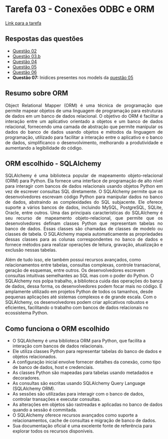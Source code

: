 # Tarefa 03 - Conexões ODBC e ORM

[Link para a tarefa](https://docs.google.com/document/d/1pEhJvmaZb_QBZvUhxBW_p1bHIv3mayhIpQIwG9OLsj4/edit)

## Respostas das questões

- [Questão 02](/tarefas/t03/app/api/routes/odbc.py)
- [Questão 03.b](/tarefas/t03/app/api/routes/atividades.py)
- [Questão 04](/tarefas/t03/app/database/populate.py)
- [Questão 05](/tarefas/t03/app/database/relatorio.py)
- [Questão 06](/tarefas/t03/app/database/calcula_tempo.py)
- **Questão 07:** Inidices presentes nos models da [questão 05](/tarefas/t03/app/database/relatorio.py)
## Resumo sobre ORM
<p align = justify>
Object Relational Mapper (ORM) é uma técnica de programação que permite mapear objetos de uma linguagem de programação para estruturas de dados em um banco de dados relacional. O objetivo do ORM é facilitar a interação entre um aplicativo orientado a objetos e um banco de dados relacional, fornecendo uma camada de abstração que permite manipular os dados do banco de dados usando objetos e métodos da linguagem de programação, utilizado para facilitar a interação entre o aplicativo e o banco de dados, simplificanco o desenvolvimento, melhorando a produtividade e aumentando a legibilidade do código.
</p>

## ORM escolhido - SQLAlchemy
<p align = justify>
SQLAlchemy é uma biblioteca popular de mapeamento objeto-relacional (ORM) para Python. Ela fornece uma interface de programação de alto nível para interagir com bancos de dados relacionais usando objetos Python em vez de escrever consultas SQL diretamente. O SQLAlchemy permite que os desenvolvedores escrevam código Python para manipular dados no banco de dados, abstraindo as complexidades do SQL subjacente. Ele oferece suporte a vários bancos de dados, incluindo MySQL, PostgreSQL, SQLite, Oracle, entre outros. Uma das principais características do SQLAlchemy é seu recurso de mapeamento objeto-relacional, que permite que os desenvolvedores definam classes Python que representam tabelas no banco de dados. Essas classes são chamadas de classes de modelo ou classes de tabela. O SQLAlchemy mapeia automaticamente as propriedades dessas classes para as colunas correspondentes no banco de dados e fornece métodos para realizar operações de leitura, gravação, atualização e exclusão nessas tabelas.

Além de tudo isso, ele também possui recursos avançados, como relacionamentos entre tabelas, consultas complexas, controle transacional, geração de esquemas, entre outros. Os desenvolvedores escrevem consultas intuitivas semelhantes ao SQL mas com o poder do Python. O SQLAlchemy nos polpa trabalho, a biblioteca cuida das operações do banca de dados, dessa forma, os desenvolvedores podem focar mais no código. É amplamente utilizado em projetos Python de todos os tamanhos, desde pequenas aplicações até sistemas complexos e de grande escala. Com o SQLAlchemy, os desenvolvedores podem criar aplicativos robustos e eficientes, facilitando o trabalho com bancos de dados relacionais no ecossistema Python.
</p>

##  Como funciona o ORM escolhido
- O SQLAlchemy é uma biblioteca ORM para Python, que facilita a interação com bancos de dados relacionais.
- Ele utiliza classes Python para representar tabelas do banco de dados e objetos relacionados.
- A configuração inicial envolve fornecer detalhes da conexão, como tipo de banco de dados, host e credenciais.
- As classes Python são mapeadas para tabelas usando metadados e decoradores.
- As consultas são escritas usando SQLAlchemy Query Language (SQLAlchemy ORM).
- As sessões são utilizadas para interagir com o banco de dados, controlar transações e executar consultas.
- As alterações em objetos são rastreadas e aplicadas no banco de dados quando a sessão é commitada.
- O SQLAlchemy oferece recursos avançados como suporte a relacionamentos, cache de consultas e migração de banco de dados.
- Sua documentação oficial é uma excelente fonte de referência para explorar todos os recursos disponíveis. 
